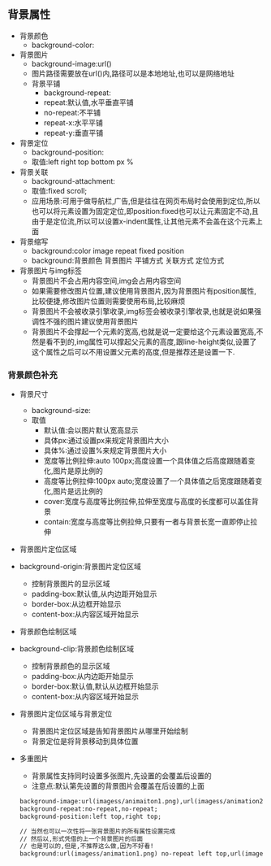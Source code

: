 ## 背景属性
- 背景颜色
	- background-color:
- 背景图片
	- background-image:url()
	- 图片路径需要放在url()内,路径可以是本地地址,也可以是网络地址
	- 背景平铺
		- background-repeat:
		- repeat:默认值,水平垂直平铺
		- no-repeat:不平铺
		- repeat-x:水平平铺
		- repeat-y:垂直平铺
- 背景定位
	- background-position:
	- 取值:left right top bottom px %
- 背景关联
	- background-attachment:
	- 取值:fixed scroll;
	- 应用场景:可用于做导航栏,广告,但是往往在网页布局时会使用到定位,所以也可以将元素设置为固定定位,即position:fixed也可以让元素固定不动,且由于是定位流,所以可以设置x-indent属性,让其他元素不会盖在这个元素上面
- 背景缩写
	- background:color image repeat fixed position
	- background:背景颜色 背景图片 平铺方式 关联方式 定位方式
- 背景图片与img标签
	- 背景图片不会占用内容空间,img会占用内容空间 
	- 如果需要修改图片位置,建议使用背景图片,因为背景图片有position属性,比较便捷,修改图片位置则需要使用布局,比较麻烦
	- 背景图片不会被收录引擎收录,img标签会被收录引擎收录,也就是说如果强调性不强的图片建议使用背景图片
	- 背景图片不会撑起一个元素的宽高,也就是说一定要给这个元素设置宽高,不然是看不到的,img属性可以撑起父元素的高度,跟line-height类似,设置了这个属性之后可以不用设置父元素的高度,但是推荐还是设置一下.
	
### 背景颜色补充
- 背景尺寸
	- background-size:
	- 取值
		- 默认值:会以图片默认宽高显示
		- 具体px:通过设置px来规定背景图片大小
		- 具体%:通过设置%来规定背景图片大小
		- 宽度等比例拉伸:auto 100px;高度设置一个具体值之后高度跟随着变化,图片是原比例的
		- 高度等比例拉伸:100px auto;宽度设置了一个具体值之后宽度跟随着变化,图片是远比例的
		- cover:宽度与高度等比例拉伸,拉伸至宽度与高度的长度都可以盖住背景
		- contain:宽度与高度等比例拉伸,只要有一者与背景长宽一直即停止拉伸
- 背景图片定位区域
- background-origin:背景图片定位区域
	- 控制背景图片的显示区域
	- padding-box:默认值,从内边距开始显示
	- border-box:从边框开始显示
	- content-box:从内容区域开始显示
- 背景颜色绘制区域
- background-clip:背景颜色绘制区域
	- 控制背景颜色的显示区域
	- padding-box:从内边距开始显示
	- border-box:默认值,默认从边框开始显示
	- content-box:从内容区域开始显示
- 背景图片定位区域与背景定位
	- 背景图片定位区域是告知背景图片从哪里开始绘制
	- 背景定位是将背景移动到具体位置
- 多重图片
	- 背景属性支持同时设置多张图片,先设置的会覆盖后设置的
	- 注意点:默认第先设置的背景图片会覆盖在后设置的上面
	
	```html
	background-image:url(imagess/animaiton1.png),url(imagess/animation2.png);
	background-repeat:no-repeat,no-repeat;
	background-position:left top,right top;
	
	// 当然也可以一次性将一张背景图片的所有属性设置完成
	// 然后以,形式凭借的上一个背景图片的后面
	// 也是可以的,但是,不推荐这么做,因为不好看!
	background:url(imagess/animation1.png) no-repeat left top,url(imagess/animation1.png) no-repeat right bottom;
	```